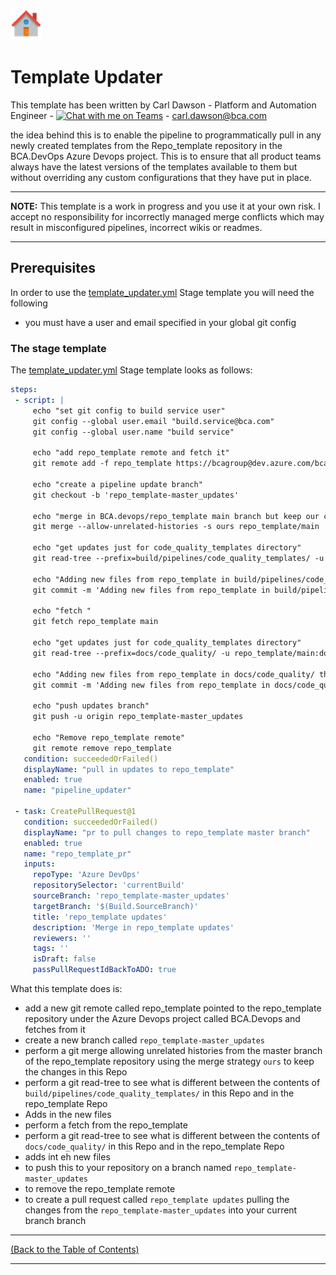 
[![Home][Home_Image]][Code Quality]

<!-- Template Updater -->
# Template Updater #

This template has been written by Carl Dawson - Platform and Automation Engineer - [![Chat with me on Teams][teams-icon]](https://teams.microsoft.com/l/chat/0/0?users=carl.dawson@bca.com) - carl.dawson@bca.com

the idea behind this is to enable the pipeline to programmatically pull in any newly created templates from the Repo_template repository in the BCA.DevOps Azure Devops project. This is to ensure that all product teams always have the latest versions of the templates available to them but without overriding any custom configurations that they have put in place.

---
**NOTE:** This template is a work in progress and you use it at your own risk. I accept no responsibility for incorrectly managed merge conflicts which may result in misconfigured pipelines, incorrect wikis or readmes.

---

## Prerequisites ##

In order to use the [template_updater.yml] Stage template you will need the following

* you must have a user and email specified in your global git config

### The stage template ###

The [template_updater.yml] Stage template looks as follows:

 ```yaml
steps:
  - script: |
      echo "set git config to build service user"
      git config --global user.email "build.service@bca.com"
      git config --global user.name "build service"

      echo "add repo_template remote and fetch it"
      git remote add -f repo_template https://bcagroup@dev.azure.com/bcagroup/BCA.DevOps/_git/repo_template

      echo "create a pipeline update branch"
      git checkout -b 'repo_template-master_updates'

      echo "merge in BCA.devops/repo_template main branch but keep our changes"
      git merge --allow-unrelated-histories -s ours repo_template/main 

      echo "get updates just for code_quality_templates directory"
      git read-tree --prefix=build/pipelines/code_quality_templates/ -u repo_template/main:build/pipelines/code_quality_templates

      echo "Adding new files from repo_template in build/pipelines/code_quality_templates that dont exist here"
      git commit -m 'Adding new files from repo_template in build/pipelines/code_quality_templates directory'

      echo "fetch "
      git fetch repo_template main

      echo "get updates just for code_quality_templates directory"
      git read-tree --prefix=docs/code_quality/ -u repo_template/main:docs/code_quality

      echo "Adding new files from repo_template in docs/code_quality/ that dont exist here"
      git commit -m 'Adding new files from repo_template in docs/code_quality/ directory'

      echo "push updates branch"
      git push -u origin repo_template-master_updates

      echo "Remove repo_template remote"
      git remote remove repo_template
    condition: succeededOrFailed()
    displayName: "pull in updates to repo_template"
    enabled: true
    name: "pipeline_updater"

  - task: CreatePullRequest@1
    condition: succeededOrFailed()
    displayName: "pr to pull changes to repo_template master branch"
    enabled: true
    name: "repo_template_pr"
    inputs:
      repoType: 'Azure DevOps'
      repositorySelector: 'currentBuild'
      sourceBranch: 'repo_template-master_updates'
      targetBranch: '$(Build.SourceBranch)'
      title: 'repo_template updates'
      description: 'Merge in repo_template updates'
      reviewers: ''
      tags: ''
      isDraft: false
      passPullRequestIdBackToADO: true
  ```

What this template does is:

* add a new git remote called repo_template pointed to the repo_template repository under the Azure Devops project called BCA.Devops and fetches from it
* create a new branch called `repo_template-master_updates`
* perform a git merge allowing unrelated histories from the master branch of the repo_template repository using the merge strategy `ours` to keep the changes in this Repo
* perform a git read-tree to see what is different between the contents of `build/pipelines/code_quality_templates/` in this Repo and in the repo_template Repo
* Adds in the new files
* perform a fetch from the repo_template
* perform a git read-tree to see what is different between the contents of `docs/code_quality/` in this Repo and in the repo_template Repo
* adds int eh new files
* to push this to your repository on a branch named `repo_template-master_updates`
* to remove the repo_template remote
* to create a pull request called `repo_template updates` pulling the changes from the `repo_template-master_updates` into your current branch branch

---
<!-- Readme Navigation -->
[(Back to the Table of Contents)](#table-of-contents)

---

<!-- MARKDOWN LINKS & IMAGES -->
<!-- https://www.markdownguide.org/basic-syntax/#reference-style-links -->

<!-- BADGES AND SHIELDS -->
[contributors-shield]: https://img.shields.io/github/contributors/othneildrew/Best-README-Template.svg?style=for-the-badge
[forks-shield]: https://img.shields.io/github/forks/othneildrew/Best-README-Template.svg?style=for-the-badge
[issues-shield]: https://img.shields.io/github/issues/othneildrew/Best-README-Template.svg?style=for-the-badge
[license-shield]: https://img.shields.io/github/license/othneildrew/Best-README-Template.svg?style=for-the-badge
[linkedin-shield]: https://img.shields.io/badge/-LinkedIn-black.svg?style=for-the-badge&logo=linkedin&colorB=555
[stars-shield]: https://img.shields.io/github/stars/othneildrew/Best-README-Template.svg?style=for-the-badge

<!-- GITHUB LINKS -->
[contributors-url]: https://github.com/othneildrew/Best-README-Template/graphs/contributors
[forks-url]: https://github.com/othneildrew/Best-README-Template/network/members
[issues-url]: https://github.com/othneildrew/Best-README-Template/issues
[license-url]: https://github.com/othneildrew/Best-README-Template/blob/master/LICENSE.md
[linkedin-url]: https://linkedin.com/in/othneildrew
[stars-url]: https://github.com/othneildrew/Best-README-Template/stargazers

<!-- IMAGES AND ICONS -->
[Home_Image]: ./repo_template-images/home.png
[logo-image]: ../repo_template-images/logo.png
[pipeline-screenshot]: ../repo_template-images/pipeline-screenshot.png
[product-screenshot]: ../repo_template-images/screenshot.png
[teams-icon]: ../repo_template-images/teams.png

<!-- MARKDOWN DOCUMENT LINKS -->
[Code Quality]: ./docs/code_quality.md
[Bridgecrew_Checkov]: ./docs/code_quality/bridgecrew_checkov.md
[Checkmarx_KICS]: ./docs/code_quality/checkmarx_kics.md
[GitHub_Super_Linter]: ./docs/code_quality/github_super_linter.md
[Infracost]: ./docs/code_quality/Infracost.md
[Megalinter]: ./docs/code_quality/megalinter.md
[Mend_Bolt]: ./docs/code_quality/mend_bolt.md
[OWASP]: ./docs/code_quality/owasp.md
[Sonar_Cloud]: ./docs/code_quality/sonar_cloud.md
[Template_updater]: ./docs/code_quality/template_updater.md
[terraform_Compliance]: ./docs/code_quality/terraform_compliance.md
[Terrascan]: ./docs/code_quality/terrascan.md
[TFLint]: ./docs/code_quality/tflint.md
[TFSec]: ./docs/code_quality/tfsec.md

<!-- CODE QUALITY TEMPLATE LINKS -->
[Checkmarx_KICS.yml]: ./build/pipelines/code_quality_templates/checkmarx_kics.yml
[Checkov.yml]: ./build/pipelines/code_quality_templates/checkov.yml
[Checkov_baseline_creator.yml]: ./build/pipelines/code_quality_templates/checkov_baseline_creator.yml
[GitHub_Super_Linter.yml]: ./build/pipelines/code_quality_templates/github_super_linter.yml
[Infracost.yml]: ./build/pipelines/code_quality_templates/Infracost.yml
[Mega_Linter.yml]: ./build/pipelines/code_quality_templates/mega_linter.yml
[OWASP.yml]: ./build/pipelines/code_quality_templates/owasp.yml
[TFComplianceCheck.yml]: ./build/pipelines/code_quality_templates/tfcompliancecheck.yml
[template_updater.yml]: ./build/pipelines/code_quality_templates/template_updater.yml
[Terrascan.yml]: ./build/pipelines/code_quality_templates/terrascan.yml
[TFLint.yml]: ./build/pipelines/code_quality_templates/tflint.yml
[TFSec.yml]: ./build/pipelines/code_quality_templates/tfsec.yml

<!-- IAC TEMPLATE LINKS-->
[terraform_apply.yml]: ./build/pipelines/iac_templates/terraform_apply.yml
[terraform_plan.yml]: ./build/pipelines/iac_templates/terraform_plan.yml
[variables.yml]: ./build/pipelines/iac_templates/variables.yml

<!-- PIPELINE LINKS -->
[infrastructure.yml]: ./build/pipelines/infrastructure.yml
[code_quality.yml]: ./build/pipelines/code_quality.yml
